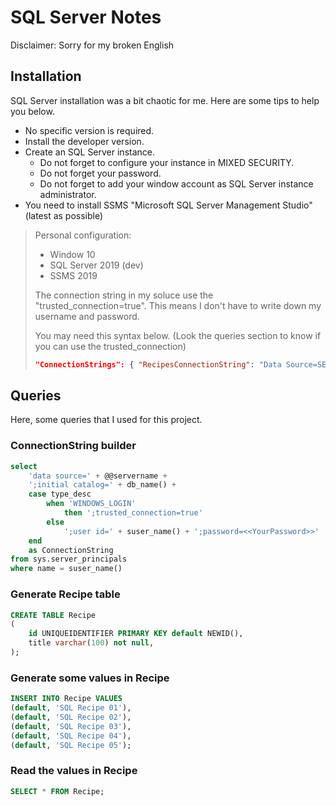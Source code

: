 # SQL Server Notes

Disclaimer: Sorry for my broken English

## Installation 

SQL Server installation was a bit chaotic for me. Here are some tips to help you below.
- No specific version is required.
- Install the developer version.
- Create an SQL Server instance. 
    - Do not forget to configure your instance in MIXED SECURITY.
    - Do not forget your password.
    - Do not forget to add your window account as SQL Server instance administrator.
- You need to install SSMS "Microsoft SQL Server Management Studio" (latest as possible)

> Personal configuration:
>  - Window 10
>  - SQL Server 2019 (dev)
>  - SSMS 2019
>
> The connection string in my soluce use the "trusted_connection=true". This means I don't have to write down my username and password.
>
> You may need this syntax below. (Look the queries section to know if you can use the trusted_connection)
>    ```json
>    "ConnectionStrings": { "RecipesConnectionString": "Data Source=SERVER;Initial Catalog=DATABASE;User id=USER;Password=PASSWORD" }
>    ```


## Queries

Here, some queries that I used for this project.

### ConnectionString builder

```sql
select
    'data source=' + @@servername +
    ';initial catalog=' + db_name() +
    case type_desc
        when 'WINDOWS_LOGIN' 
            then ';trusted_connection=true'
        else
            ';user id=' + suser_name() + ';password=<<YourPassword>>'
    end
    as ConnectionString
from sys.server_principals
where name = suser_name()
```

### Generate Recipe table

```sql
CREATE TABLE Recipe
(
    id UNIQUEIDENTIFIER PRIMARY KEY default NEWID(),
    title varchar(100) not null, 
);
```

### Generate some values in Recipe

```sql
INSERT INTO Recipe VALUES
(default, 'SQL Recipe 01'),
(default, 'SQL Recipe 02'),
(default, 'SQL Recipe 03'),
(default, 'SQL Recipe 04'),
(default, 'SQL Recipe 05');
```

### Read the values in Recipe

```sql 
SELECT * FROM Recipe;
```
